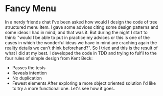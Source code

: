# Fancy Menu

In a nerdy friends chat I've been asked how would I design the code of tree structured menu item. I gave some advices citing some design patterns and some ideas I had in mind, and that was it. But during the night I start to think: "would I be able to put in practice my advices or this is one of the cases in which the wonderful ideas we have in mind are craching again the reality details we can't think beforehand?". So I tried and this is the result of what I did at my best.
I developed the code in TDD and trying to fulfil to the four rules of simple design from Kent Beck:
- Passes the tests
- Reveals intention
- No duplication
- Fewest elements
After exploring a more object oriented solution I'd like to try a more functional one. Let's see how it goes.
